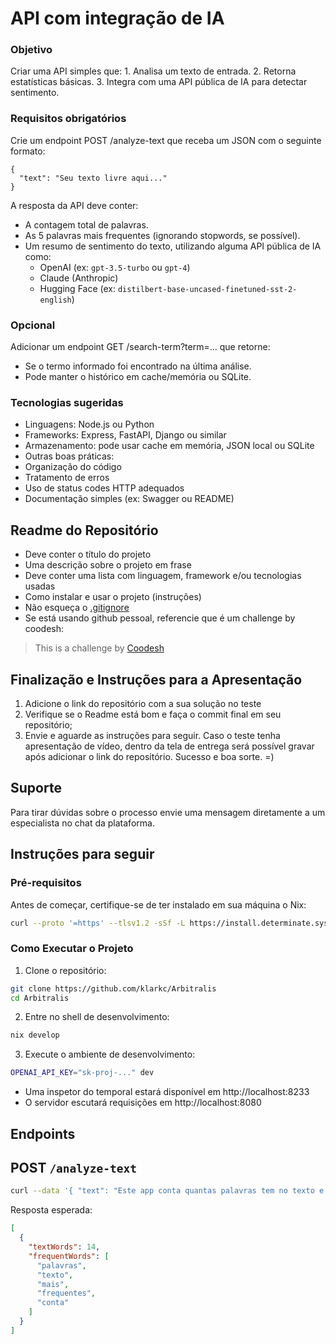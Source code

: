 # API com integração de IA
### Objetivo
Criar uma API simples que:
	1.	Analisa um texto de entrada.
	2.	Retorna estatísticas básicas.
	3.	Integra com uma API pública de IA para detectar sentimento.

### Requisitos obrigatórios
Crie um endpoint POST /analyze-text que receba um JSON com o seguinte formato:
```
{
  "text": "Seu texto livre aqui..."
}
```
A resposta da API deve conter:
- A contagem total de palavras.
- As 5 palavras mais frequentes (ignorando stopwords, se possível).
- Um resumo de sentimento do texto, utilizando alguma API pública de IA como:
  - OpenAI (ex: `gpt-3.5-turbo` ou `gpt-4`)
  - Claude (Anthropic)
  - Hugging Face (ex: `distilbert-base-uncased-finetuned-sst-2-english`)

### Opcional
Adicionar um endpoint GET /search-term?term=... que retorne:
- Se o termo informado foi encontrado na última análise.
- Pode manter o histórico em cache/memória ou SQLite.

### Tecnologias sugeridas
- Linguagens: Node.js ou Python
- Frameworks: Express, FastAPI, Django ou similar
- Armazenamento: pode usar cache em memória, JSON local ou SQLite
- Outras boas práticas:
- Organização do código
- Tratamento de erros
- Uso de status codes HTTP adequados
- Documentação simples (ex: Swagger ou README)

## Readme do Repositório

- Deve conter o título do projeto
- Uma descrição sobre o projeto em frase
- Deve conter uma lista com linguagem, framework e/ou tecnologias usadas
- Como instalar e usar o projeto (instruções)
- Não esqueça o [.gitignore](https://www.toptal.com/developers/gitignore)
- Se está usando github pessoal, referencie que é um challenge by coodesh:  

>  This is a challenge by [Coodesh](https://coodesh.com/)

## Finalização e Instruções para a Apresentação

1. Adicione o link do repositório com a sua solução no teste
2. Verifique se o Readme está bom e faça o commit final em seu repositório;
3. Envie e aguarde as instruções para seguir. Caso o teste tenha apresentação de vídeo, dentro da tela de entrega será possível gravar após adicionar o link do repositório. Sucesso e boa sorte. =)


## Suporte

Para tirar dúvidas sobre o processo envie uma mensagem diretamente a um especialista no chat da plataforma. 

## Instruções para seguir

### Pré-requisitos

Antes de começar, certifique-se de ter instalado em sua máquina o Nix:

```bash
curl --proto '=https' --tlsv1.2 -sSf -L https://install.determinate.systems/nix | sh -s -- install --determinate
```

### Como Executar o Projeto

1. Clone o repositório:
```bash
git clone https://github.com/klarkc/Arbitralis
cd Arbitralis
```
2. Entre no shell de desenvolvimento:
```bash
nix develop
```
3. Execute o ambiente de desenvolvimento:
```bash
OPENAI_API_KEY="sk-proj-..." dev
```

- Uma inspetor do temporal estará disponível em http://localhost:8233
- O servidor escutará requisições em http://localhost:8080

## Endpoints

## POST `/analyze-text`

```bash
curl --data '{ "text": "Este app conta quantas palavras tem no texto e as palavras mais frequentes no texto" }' "http://localhost:8080/analyze-text"

```

Resposta esperada:

```json
[
  {
    "textWords": 14,
    "frequentWords": [
      "palavras",
      "texto",
      "mais",
      "frequentes",
      "conta"
    ]
  }
]
```
